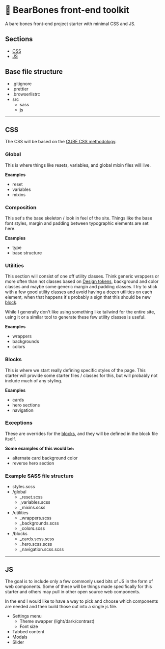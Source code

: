 # 🐻 BearBones front-end toolkit

A bare bones front-end project starter with minimal CSS and JS.

## Sections

- [CSS](#CSS)
- [JS](#JS)

## Base file structure

- .gitignore
- .prettier
- .browserlistrc
- src
  - sass
  - js

---

## CSS

The CSS will be based on the [CUBE CSS methodology](https://cube.fyi/).

### Global

This is where things like resets, variables, and global mixin files will live.

**Examples**

- reset
- variables
- mixins

### Composition

This set's the base skeleton / look in feel of the site. Things like the base font styles, margin and padding between typographic elements are set here.

**Examples**

- type
- base structure

### Utilities

This section will consist of one off utility classes. Think generic wrappers or more often than not classes based on [Design tokens](https://css-tricks.com/what-are-design-tokens/), background and color classes and maybe some generic margin and padding classes. I try to stick with a few good utility classes and avoid having a dozen utilities on each element, when that happens it's probably a sign that this should be new [block](#blocks).

While I generally don't like using something like tailwind for the entire site, using it or a similar tool to generate these few utility classes is useful.

**Examples**

- wrappers
- backgrounds
- colors

### Blocks

This is where we start really defining specific styles of the page. This starter will provide some starter files / classes for this, but will probably not include much of any styling.

**Examples**

- cards
- hero sections
- navigation

### Exceptions

These are overrides for the [blocks](#blocks), and they will be defined in the block file itself.

**Some examples of this would be:**

- alternate card background color
- reverse hero section

### Example SASS file structure

- styles.scss
- /global
  - \_reset.scss
  - \_variables.scss
  - \_mixins.scss
- /utilities
  - \_wrappers.scss
  - \_backgrounds.scss
  - \_colors.scss
- /blocks
  - \_cards.scss.scss
  - \_hero.scss.scss
  - \_navigation.scss.scss

---

## JS

The goal is to include only a few commonly used bits of JS in the form of web components. Some of these will be things made specifically for this starter and others may pull in other open source web components.

In the end I would like to have a way to pick and choose which components are needed and then build those out into a single js file.

- Settings menu
  - Theme swapper (light/dark/contrast)
  - Font size
- Tabbed content
- Modals
- Slider

